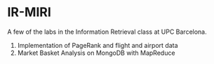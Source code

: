 # IR-MIRI

A few of the labs in the Information Retrieval class at UPC Barcelona.

1) Implementation of PageRank and flight and airport data
2) Market Basket Analysis on MongoDB with MapReduce
